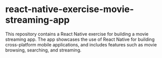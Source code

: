 # react-native-exercise-movie-streaming-app
This repository contains a React Native exercise for building a movie streaming app. The app showcases the use of React Native for building cross-platform mobile applications, and includes features such as movie browsing, searching, and streaming.
